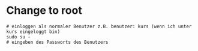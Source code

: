 # Change to root 

```
# einloggen als normaler Benutzer z.B. benutzer: kurs (wenn ich unter kurs eingeloggt bin) 
sudo su -
# eingeben des Passworts des Benutzers
```
